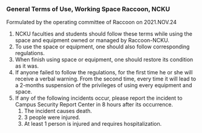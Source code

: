 ### General Terms of Use, Working Space Raccoon, NCKU
Formulated by the operating committee of Raccoon on 2021.NOV.24


1. NCKU faculties and students should follow these terms while using the space and equipment owned or managed by Raccoon-NCKU.
2. To use the space or equipment, one should also follow corresponding regulations.
3. When finish using space or equipment, one should restore its condition as it was.
4. If anyone failed to follow the regulations, for the first time he or she will receive a verbal warning. From the second time, every time it will lead to a 2-months suspension of the privileges of using every equipment and space.
5. If any of the following incidents occur, please report the incident to Campus Security Report Center in 8 hours after its occurrence.
     1. The incident causes death.
     2. 3 people were injured.
     3. At least 1 person is injured and requires hospitalization.